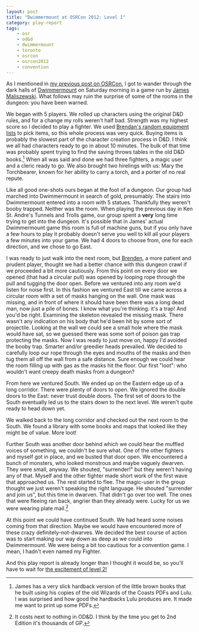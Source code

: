 ```yaml
---
layout: post
title: "Dwimmermount at OSRCon 2012: Level 1"
category: play-report
tags: 
    - osr
    - od&d
    - dwimmermount
    - toronto
    - osrcon
    - osrcon2012
    - convention
---
```


As I mentioned in [my previous post on OSRCon][osrcon], I got to wander through the dark halls of [Dwimmermount][] on Saturday morning in a game run by [James  Maliszewski][grognardia]. What follows may ruin the surprise of some of the rooms in the dungeon: you have been warned.

We began with 5 players. We rolled up characters using the original D&D rules, and for a change my rolls weren't half bad. Strength was my highest score so I decided to play a fighter. We used [Brendan's random equipment lists][equipment] to pick items, so this whole process was very quick. Buying items is probably the slowest part of the character creation process in D&D. I think we all had characters ready to go in about 10 minutes. The bulk of that time was probably spent trying to find the saving throws tables in the old D&D books.[^1] When all was said and done we had three fighters, a magic user and a cleric ready to go. We also brought two hirelings with us: Mary the Torchbearer, known for her ability to carry a torch, and a porter of no real repute.

Like all good one-shots ours began at the foot of a dungeon. Our group had marched into Dwimmermount in search of gold, presumably. The stairs into Dwimmermount entered into a room with 5 statues. Thankfully they weren't booby trapped. Neither was the room. When playing the previous day in Ken St. Andre's Tunnels and Trolls game, our group spent a **very** long time trying to get into the dungeon. It's possible that in James' actual Dwimmermount game this room is full of machine guns, but if you only have a few hours to play it probably doesn't serve you well to kill all your players a few minutes into your game.  We had 4 doors to choose from, one for each direction, and we chose to go East.

I was ready to just walk into the next room, but [Brenden][], a more patient and prudent player, thought we had a better chance with this dungeon crawl if we proceeded a bit more cautiously. From this point on every door we opened (that had a circular pull) was opened by looping rope through the pull and tugging the door open. Before we ventured into any room we'd listen for noise first. In this fashion we ventured East till we came across a circular room with a set of masks hanging on the wall. One mask was missing, and in front of where it should have been there was a long dead man, now just a pile of bones. I know what you're thinking: it's a trap! And you'd be right. Examining the skeleton revealed the missing mask. There wasn't any indication on his body that he'd been hit by some sort of projectile. Looking at the wall we could see a small hole where the mask would have sat, so we guessed there was some sort of poison gas trap protecting the masks. Now I was ready to just move on, happy I'd avoided the booby trap. Smarter and/or greedier heads prevailed. We decided to carefully loop our rope through the eyes and mouths of the masks and then tug them all off the wall from a safe distance. Sure enough we could hear the room filling up with gas as the masks hit the floor. Our first "loot": who wouldn't want creepy death masks from a dungeon?

From here we ventured South. We ended up on the Eastern edge up of a long corridor. There were plenty of doors to open. We ignored the double doors to the East: never trust double doors. The first set of doors to the South eventually led us to the stairs down to the next level. We weren't quite ready to head down yet.

We walked back to the long corridor and checked out the next room to the South. We found a library with some books and maps that looked like they might be of value. More loot!

Further South was another door behind which we could hear the muffled voices of something, we couldn't be sure what. One of the other fighters and myself got in place, and we busted that door open. We encountered a bunch of monsters, who looked monstrous and maybe vaguely dwarven. They were small, anyway. We shouted, "surrender!" but they weren't having any of that. Myself and the other fighter made short work of the first wave that approached us. The rest started to flee. The magic-user in the group thought we just weren't speaking the right language. He shouted "surrender and join us", but this time in dwarven. That didn't go over too well. The ones that were fleeing ran back, angrier than they already were. Lucky for us we were wearing plate mail.[^2]

At this point we could have continued South. We had heard some noises coming from that direction. Maybe we would have encountered more of these crazy definitely-not-dwarves. We decided the best course of action was to start making our way down as deep as we could into Dwimmermount. We were being a bit too cautious for a convention game. I mean, I hadn't even named my Fighter.

And this play report is already longer than I thought it would be, so you'll have to wait for [the excitement of level 2!][level-2]


[^1]: James has a very slick hardback version of the little brown books that he built using his copies of the old Wizards of the Coasts PDFs and Lulu. I was surprised and how good the hardbacks Lulu produces are. It made me want to print up some PDFs.
[^2]: It costs next to nothing in OD&D. I think by the time you get to 2nd Edition it's thousands of GP.


[osrcon]: /blog/osrcon-2012
[dwimmermount]: http://grognardia.blogspot.ca/search/label/dwimmermount
[grognardia]: http://grognardia.blogspot.com
[equipment]: http://untimately.blogspot.ca/2012/07/od-equipment.html
[brenden]: http://untimately.blogspot.ca/
[level-2]: /blog/dwimmermount-osrcon-level-2/